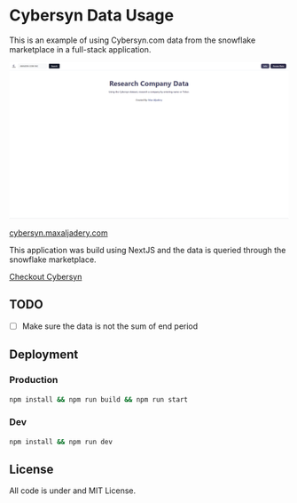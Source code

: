 # Cybersyn Data Usage

This is an example of using Cybersyn.com data from the snowflake marketplace in a full-stack application.

![Image of Demo](./public/homepage.png "Homepage")

[cybersyn.maxaljadery.com](https://cybersyn.maxaljadery.com)


This application was build using NextJS and the data is queried through the snowflake marketplace. 

[Checkout Cybersyn](https:/cybersyn.com)


## TODO
- [ ] Make sure the data is not the sum of end period

## Deployment

### Production 
```bash
npm install && npm run build && npm run start
```


### Dev
```bash
npm install && npm run dev
```


## License

All code is under and MIT License.